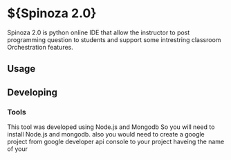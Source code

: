 

# ${Spinoza 2.0}
Spinoza 2.0 is python online IDE that allow the instructor to post programming question to students and support some intrestring classroom Orchestration features.


## Usage



## Developing



### Tools
This tool was developed using Node.js and Mongodb
So you will need to install Node.js  and mongodb. 
also you would need to create a google project from google developer api console to your project haveing the name of your 
